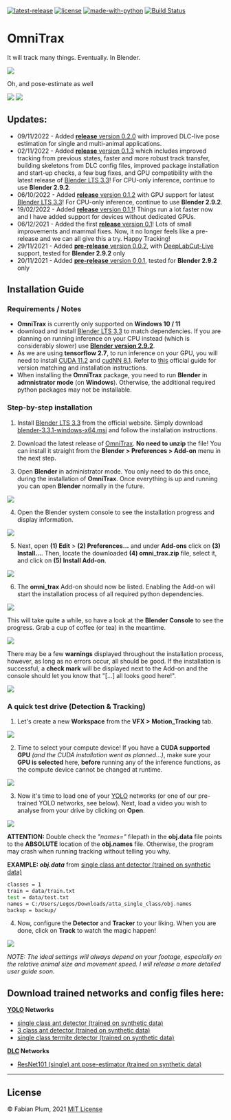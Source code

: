 [![latest-release](https://img.shields.io/github/tag/FabianPlum/OmniTrax.svg?label=version&style=flat)](https://github.com/FabianPlum/OmniTrax/releases)
[![license](https://img.shields.io/github/license/FabianPlum/OmniTrax.svg?style=flat)](https://github.com/FabianPlum/OmniTrax)
[![made-with-python](https://img.shields.io/badge/Made%20with-Python-1f425f.svg)](https://www.python.org/)
[![Build Status](https://app.travis-ci.com/FabianPlum/OmniTrax.svg?branch=main)](https://app.travis-ci.com/github/FabianPlum/OmniTrax)

# OmniTrax
It will track many things. Eventually. In Blender.

![](images/preview_tracking.gif)

Oh, and pose-estimate as well

![](images/single_ant_1080p_POSE_track_0.gif) ![](images/single_ant_1080p_POSE_track_0_skeleton.gif)

## Updates:
* 09/11/2022 - Added [**release** version 0.2.0](https://github.com/FabianPlum/OmniTrax/releases/tag/V_0.2.0) with improved DLC-live pose estimation for single and multi-animal applications.
* 02/11/2022 - Added [**release** version 0.1.3](https://github.com/FabianPlum/OmniTrax/releases/tag/V_0.1.3) which includes improved tracking from previous states, faster and more robust track transfer, building skeletons from DLC config files, improved package installation and start-up checks, a few bug fixes, and GPU compatibility with the latest release of [Blender LTS 3.3](https://www.blender.org/download/lts/3-3/)!   For CPU-only inference, continue to use **Blender 2.9.2**.
* 06/10/2022 - Added [**release** version 0.1.2](https://github.com/FabianPlum/OmniTrax/releases/tag/V_0.1.2) with GPU support for latest [Blender LTS 3.3](https://www.blender.org/download/lts/3-3/)! For CPU-only inference, continue to use **Blender 2.9.2**.
* 19/02/2022 - Added [**release** version 0.1.1](https://github.com/FabianPlum/OmniTrax/releases/tag/V_0.1.1)! Things run a lot faster now and I have added support for devices without dedicated GPUs. 
* 06/12/2021 - Added the first [**release** version 0.1](https://github.com/FabianPlum/OmniTrax/releases/tag/V_0.1)! Lots of small improvements and mammal fixes. Now, it no longer feels like a pre-release and we can all give this a try. Happy Tracking!
* 29/11/2021 - Added [**pre-release** version 0.0.2](https://github.com/FabianPlum/OmniTrax/releases/tag/V_0.0.2), with [DeepLabCut-Live](https://github.com/DeepLabCut/DeepLabCut-live) support, tested for **Blender 2.9.2** only
* 20/11/2021 - Added [**pre-release** version 0.0.1](https://github.com/FabianPlum/OmniTrax/releases/tag/V_0.0.1), tested for **Blender 2.9.2** only

## Installation Guide
### Requirements / Notes
* **OmniTrax** is currently only supported on **Windows 10 / 11**
* download and install [Blender LTS 3.3](https://www.blender.org/download/lts/3-3/) to match dependencies. If you are planning on running inference on your CPU instead (which is considerably slower) use [**Blender version 2.9.2**](https://download.blender.org/release/Blender2.92/).
* As we are using **tensorflow 2.7**, to run inference on your GPU, you will need to install [CUDA 11.2](https://developer.nvidia.com/cuda-11.2.0-download-archive?target_os=Windows&target_arch=x86_64&target_version=10&target_type=exelocal) and [cudNN 8.1](https://developer.nvidia.com/rdp/cudnn-archive). Refer to [this](https://www.tensorflow.org/install/source#gpu) official guide for version matching and installation instructions.
* When installing the **OmniTrax** package, you need to run **Blender** in **admnistrator mode** (on **Windows**). Otherwise, the additional required python packages may not be installable.

### Step-by-step installation
1. Install [Blender LTS 3.3](https://www.blender.org/download/lts/3-3/) from the official website. Simply download [blender-3.3.1-windows-x64.msi](https://www.blender.org/download/release/Blender3.3/blender-3.3.1-windows-x64.msi/) and follow the installation instructions.

2. Download the latest release of [OmniTrax](https://github.com/FabianPlum/OmniTrax/releases/download/V_0.1.1/omni_trax.zip). **No need to unzip** the file! You can install it straight from the **Blender > Preferences > Add-on** menu in the next step.

3. Open **Blender** in administrator mode. You only need to do this once, during the installation of **OmniTrax**. Once everything is up and running you can open **Blender** normally in the future. 

![](images/install_01.jpg)

4. Open the Blender system console to see the installation progress and display information.

![](images/install_02.jpg)

5. Next, open **(1) Edit** > **(2) Preferences...** and under **Add-ons** click on **(3) Install...**. Then, locate the downloaded **(4) omni_trax.zip** file, select it, and click on **(5) Install Add-on**.

![](images/install_03.jpg)

6. The **omni_trax** Add-on should now be listed. Enabling the Add-on will start the installation process of all required python dependencies. 

![](images/install_04.jpg)

This will take quite a while, so have a look at the **Blender Console** to see the progress. Grab a cup of coffee (or tea) in the meantime. 

![](images/install_05.jpg)

There may be a few **warnings** displayed throughout the installation process, however, as long as no errors occur, all should be good. If the installation is successful, a **check mark** will be displayed next to the Add-on and the console should let you know that "[...] all looks good here!".

![](images/install_06.jpg)

### A quick test drive (Detection & Tracking)

1. Let's create a new **Workspace** from the **VFX  >  Motion_Tracking** tab.

![](images/use_01.jpg)

2. Time to select your compute device! If you have a **CUDA supported GPU** *(and the CUDA installation went as planned...)*, make sure your **GPU is selected** here, **before** running any of the inference functions, as the compute device cannot be changed at runtime.

![](images/use_02.jpg)

3. Now it's time to load one of your [YOLO](https://github.com/AlexeyAB/darknet) networks (or one of our pre-trained YOLO networks, see below). Next, load a video you wish to analyse from your drive by clicking on **Open**.

![](images/use_03.jpg)

**ATTENTION:** Double check the *"names="* filepath in the **obj.data** file points to the **ABSOLUTE** location of the **obj.names** file. Otherwise, the program may crash when running tracking without telling you why. 

**EXAMPLE:  *obj.data*** from [single class ant detector (trained on synthetic data)](https://drive.google.com/drive/folders/1PSseMeClcYIe9dcYG-JaOD2CzYceiWdl?usp=sharing)

```bash
classes = 1
train = data/train.txt
test = data/test.txt
names = C:/Users/Legos/Downloads/atta_single_class/obj.names
backup = backup/
```

4. Now, configure the **Detector** and **Tracker** to your liking. When you are done, click on **Track** to watch the magic happen! 

![](images/use_04.gif)
 
*NOTE: The ideal settings will always depend on your footage, especially on the relative animal size and movement speed. I will release a more detailed user guide soon.* 

## Download trained networks and config files here:

**[YOLO](https://github.com/AlexeyAB/darknet) Networks**

* [single class ant detector (trained on synthetic data)](https://drive.google.com/drive/folders/1PSseMeClcYIe9dcYG-JaOD2CzYceiWdl?usp=sharing)
* [3 class ant detector (trained on synthetic data)](https://drive.google.com/drive/folders/1wQcfLlDUvnWthyzbvyVy9oqyTZ2F-JFo?usp=sharing)
* [single class termite detector (trained on synthetic data)](https://drive.google.com/drive/folders/1U9jzOpjCcu6wDfTEH3uQqGKPxW_QzHGz?usp=sharing)

**[DLC](https://github.com/DeepLabCut/DeepLabCut) Networks**
* [ResNet101 (single) ant pose-estimator (trained on synthetic data)](https://drive.google.com/file/d/1IH9R9PgJMYteigsrMi-bZnz4IMcydtWU/view?usp=sharing)


***
## License
© Fabian Plum, 2021
[MIT License](https://choosealicense.com/licenses/mit/)
